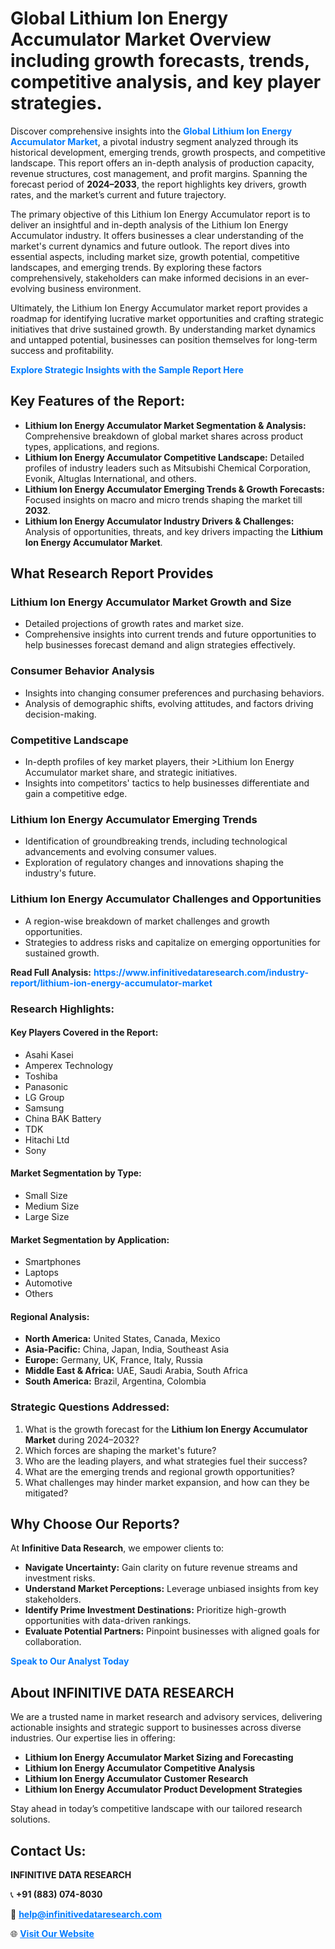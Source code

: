 <h1>Global Lithium Ion Energy Accumulator Market Overview including growth forecasts, trends, competitive analysis, and key player strategies.</h1>
<p>
Discover comprehensive insights into the 
<a href="https://www.infinitivedataresearch.com/industry-report/lithium-ion-energy-accumulator-market" rel="dofollow" style="color: #007BFF; text-decoration: none;"><strong>Global Lithium Ion Energy Accumulator Market</strong></a>, a pivotal industry segment analyzed through its historical development, emerging trends, growth prospects, and competitive landscape. This report offers an in-depth analysis of production capacity, revenue structures, cost management, and profit margins. Spanning the forecast period of <strong>2024–2033</strong>, the report highlights key drivers, growth rates, and the market’s current and future trajectory.
</p>
<p>
The primary objective of this Lithium Ion Energy Accumulator report is to deliver an insightful and in-depth analysis of the Lithium Ion Energy Accumulator industry. It offers businesses a clear understanding of the market's current dynamics and future outlook. The report dives into essential aspects, including market size, growth potential, competitive landscapes, and emerging trends. By exploring these factors comprehensively, stakeholders can make informed decisions in an ever-evolving business environment.
</p>
<p>
Ultimately, the Lithium Ion Energy Accumulator market report provides a roadmap for identifying lucrative market opportunities and crafting strategic initiatives that drive sustained growth. By understanding market dynamics and untapped potential, businesses can position themselves for long-term success and profitability.
</p>
<p>
<a href="https://www.infinitivedataresearch.com/request-sample/reportId=106538" style="color: #007BFF; text-decoration: none;"><strong>Explore Strategic Insights with the Sample Report Here</strong></a>
</p>

<h2>Key Features of the Report:</h2>
<ul>
<li><strong>Lithium Ion Energy Accumulator Market Segmentation & Analysis:</strong> Comprehensive breakdown of global market shares across product types, applications, and regions.</li>
<li><strong>Lithium Ion Energy Accumulator Competitive Landscape:</strong> Detailed profiles of industry leaders such as Mitsubishi Chemical Corporation, Evonik, Altuglas International, and others.</li>
<li><strong>Lithium Ion Energy Accumulator Emerging Trends & Growth Forecasts:</strong> Focused insights on macro and micro trends shaping the market till <strong>2032</strong>.</li>
<li><strong>Lithium Ion Energy Accumulator Industry Drivers & Challenges:</strong> Analysis of opportunities, threats, and key drivers impacting the <strong>Lithium Ion Energy Accumulator Market</strong>.</li>
</ul>

<h2>What Research Report Provides</h2>
<h3>Lithium Ion Energy Accumulator Market Growth and Size</h3>
<ul>
<li>Detailed projections of growth rates and market size.</li>
<li>Comprehensive insights into current trends and future opportunities to help businesses forecast demand and align strategies effectively.</li>
</ul>

<h3>Consumer Behavior Analysis</h3>
<ul>
<li>Insights into changing consumer preferences and purchasing behaviors.</li>
<li>Analysis of demographic shifts, evolving attitudes, and factors driving decision-making.</li>
</ul>

<h3>Competitive Landscape</h3>
<ul>
<li>In-depth profiles of key market players, their >Lithium Ion Energy Accumulator market share, and strategic initiatives.</li>
<li>Insights into competitors' tactics to help businesses differentiate and gain a competitive edge.</li>
</ul>

<h3>Lithium Ion Energy Accumulator Emerging Trends</h3>
<ul>
<li>Identification of groundbreaking trends, including technological advancements and evolving consumer values.</li>
<li>Exploration of regulatory changes and innovations shaping the industry's future.</li>
</ul>

<h3>Lithium Ion Energy Accumulator Challenges and Opportunities</h3>
<ul>
<li>A region-wise breakdown of market challenges and growth opportunities.</li>
<li>Strategies to address risks and capitalize on emerging opportunities for sustained growth.</li>
</ul>
<p><strong>Read Full Analysis:</strong> <a href="https://www.infinitivedataresearch.com/industry-report/lithium-ion-energy-accumulator-market" rel="dofollow" style="color: #007BFF; text-decoration: none;"><strong>https://www.infinitivedataresearch.com/industry-report/lithium-ion-energy-accumulator-market</strong></a></p>
<h3>Research Highlights:</h3>
<h4>Key Players Covered in the Report:</h4>
<ul><li>Asahi Kasei</li><li>Amperex Technology</li><li>Toshiba</li><li>Panasonic</li><li>LG Group</li><li>Samsung</li><li>China BAK Battery</li><li>TDK</li><li>Hitachi Ltd</li><li>Sony</li></ul>
<h4>Market Segmentation by Type:</h4>
<ul><li>Small Size</li><li>Medium Size</li><li>Large Size</li></ul>
<h4>Market Segmentation by Application:</h4>
<ul><li>Smartphones</li><li>Laptops</li><li>Automotive</li><li>Others</li></ul>

<h4>Regional Analysis:</h4>
<ul>
<li><strong>North America:</strong> United States, Canada, Mexico</li>
<li><strong>Asia-Pacific:</strong> China, Japan, India, Southeast Asia</li>
<li><strong>Europe:</strong> Germany, UK, France, Italy, Russia</li>
<li><strong>Middle East & Africa:</strong> UAE, Saudi Arabia, South Africa</li>
<li><strong>South America:</strong> Brazil, Argentina, Colombia</li>
</ul>

<h3>Strategic Questions Addressed:</h3>
<ol>
<li>What is the growth forecast for the <strong>Lithium Ion Energy Accumulator Market</strong> during 2024–2032?</li>
<li>Which forces are shaping the market's future?</li>
<li>Who are the leading players, and what strategies fuel their success?</li>
<li>What are the emerging trends and regional growth opportunities?</li>
<li>What challenges may hinder market expansion, and how can they be mitigated?</li>
</ol>

<h2>Why Choose Our Reports?</h2>
<p>At <strong>Infinitive Data Research</strong>, we empower clients to:</p>
<ul>
<li><strong>Navigate Uncertainty:</strong> Gain clarity on future revenue streams and investment risks.</li>
<li><strong>Understand Market Perceptions:</strong> Leverage unbiased insights from key stakeholders.</li>
<li><strong>Identify Prime Investment Destinations:</strong> Prioritize high-growth opportunities with data-driven rankings.</li>
<li><strong>Evaluate Potential Partners:</strong> Pinpoint businesses with aligned goals for collaboration.</li>
</ul>
<p><a href="https://www.infinitivedataresearch.com/industry-report/lithium-ion-energy-accumulator-market" rel="dofollow" style="color: #007BFF; text-decoration: none;"><strong>Speak to Our Analyst Today</strong></a></p>

<h2>About INFINITIVE DATA RESEARCH</h2>
<p>We are a trusted name in market research and advisory services, delivering actionable insights and strategic support to businesses across diverse industries. Our expertise lies in offering:</p>
<ul>
<li><strong>Lithium Ion Energy Accumulator Market Sizing and Forecasting</strong></li>
<li><strong>Lithium Ion Energy Accumulator Competitive Analysis</strong></li>
<li><strong>Lithium Ion Energy Accumulator Customer Research</strong></li>
<li><strong>Lithium Ion Energy Accumulator Product Development Strategies</strong></li>
</ul>
<p>Stay ahead in today’s competitive landscape with our tailored research solutions.</p>

<h2>Contact Us:</h2>
<p><strong>INFINITIVE DATA RESEARCH</strong></p>
<p>📞 <strong>+91 (883) 074-8030</strong></p>
<p>📧 <strong><a href="mailto:help@infinitivedataresearch.com" style="color: #007BFF;">help@infinitivedataresearch.com</a></strong></p>
<p>🌐 <strong><a href="https://www.infinitivedataresearch.com" rel="dofollow" style="color: #007BFF;">Visit Our Website</a></strong></p>